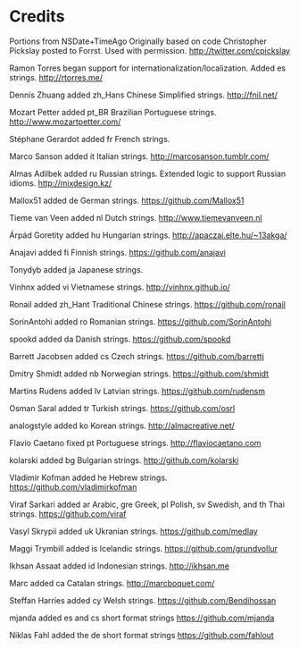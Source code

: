 Credits
=======

Portions from NSDate+TimeAgo Originally based on code Christopher Pickslay posted to Forrst. Used with permission. http://twitter.com/cpickslay

Ramon Torres began support for internationalization/localization. Added es strings. http://rtorres.me/

Dennis Zhuang added zh_Hans Chinese Simplified strings. http://fnil.net/

Mozart Petter added pt_BR Brazilian Portuguese strings. http://www.mozartpetter.com/

Stéphane Gerardot added fr French strings.

Marco Sanson added it Italian strings. http://marcosanson.tumblr.com/

Almas Adilbek added ru Russian strings. Extended logic to support Russian idioms. http://mixdesign.kz/

Mallox51 added de German strings. https://github.com/Mallox51

Tieme van Veen added nl Dutch strings. http://www.tiemevanveen.nl

Árpád Goretity added hu Hungarian strings. http://apaczai.elte.hu/~13akga/

Anajavi added fi Finnish strings. https://github.com/anajavi

Tonydyb added ja Japanese strings.

Vinhnx added vi Vietnamese strings. http://vinhnx.github.io/

Ronail added zh_Hant Traditional Chinese strings. https://github.com/ronail

SorinAntohi added ro Romanian strings. https://github.com/SorinAntohi

spookd added da Danish strings. https://github.com/spookd

Barrett Jacobsen added cs Czech strings. https://github.com/barrettj

Dmitry Shmidt added nb Norwegian strings. https://github.com/shmidt

Martins Rudens added lv Latvian strings. https://github.com/rudensm

Osman Saral added tr Turkish strings. https://github.com/osrl

analogstyle added ko Korean strings. http://almacreative.net/

Flavio Caetano fixed pt Portuguese strings. http://flaviocaetano.com

kolarski added bg Bulgarian strings. http://github.com/kolarski

Vladimir Kofman added he Hebrew strings. https://github.com/vladimirkofman

Viraf Sarkari added ar Arabic, gre Greek, pl Polish, sv Swedish, and th Thai strings. https://github.com/viraf

Vasyl Skrypii added uk Ukranian strings. https://github.com/medlay

Maggi Trymbill added is Icelandic strings. https://github.com/grundvollur

Ikhsan Assaat added id Indonesian strings. http://ikhsan.me

Marc added ca Catalan strings. http://marcboquet.com/

Steffan Harries added cy Welsh strings. https://github.com/Bendihossan

mjanda added es and cs short format strings https://github.com/mjanda

Niklas Fahl added the de short format strings https://github.com/fahlout
